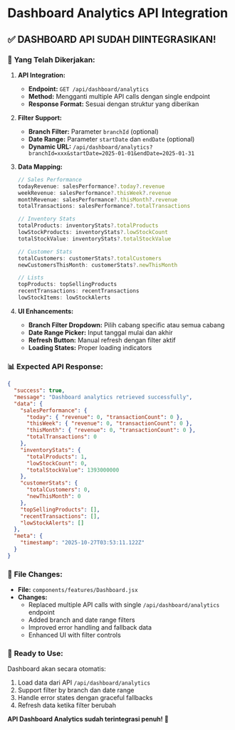 # Dashboard Analytics API Integration

## ✅ **DASHBOARD API SUDAH DIINTEGRASIKAN!**

### 🎯 **Yang Telah Dikerjakan:**

1. **API Integration:**
   - **Endpoint:** `GET /api/dashboard/analytics`
   - **Method:** Mengganti multiple API calls dengan single endpoint
   - **Response Format:** Sesuai dengan struktur yang diberikan

2. **Filter Support:**
   - **Branch Filter:** Parameter `branchId` (optional)
   - **Date Range:** Parameter `startDate` dan `endDate` (optional)
   - **Dynamic URL:** `/api/dashboard/analytics?branchId=xxx&startDate=2025-01-01&endDate=2025-01-31`

3. **Data Mapping:**
   ```javascript
   // Sales Performance
   todayRevenue: salesPerformance?.today?.revenue
   weekRevenue: salesPerformance?.thisWeek?.revenue  
   monthRevenue: salesPerformance?.thisMonth?.revenue
   totalTransactions: salesPerformance?.totalTransactions
   
   // Inventory Stats
   totalProducts: inventoryStats?.totalProducts
   lowStockProducts: inventoryStats?.lowStockCount
   totalStockValue: inventoryStats?.totalStockValue
   
   // Customer Stats
   totalCustomers: customerStats?.totalCustomers
   newCustomersThisMonth: customerStats?.newThisMonth
   
   // Lists
   topProducts: topSellingProducts
   recentTransactions: recentTransactions
   lowStockItems: lowStockAlerts
   ```

4. **UI Enhancements:**
   - **Branch Filter Dropdown:** Pilih cabang specific atau semua cabang
   - **Date Range Picker:** Input tanggal mulai dan akhir
   - **Refresh Button:** Manual refresh dengan filter aktif
   - **Loading States:** Proper loading indicators

### 📊 **Expected API Response:**
```json
{
  "success": true,
  "message": "Dashboard analytics retrieved successfully",
  "data": {
    "salesPerformance": {
      "today": { "revenue": 0, "transactionCount": 0 },
      "thisWeek": { "revenue": 0, "transactionCount": 0 },
      "thisMonth": { "revenue": 0, "transactionCount": 0 },
      "totalTransactions": 0
    },
    "inventoryStats": {
      "totalProducts": 1,
      "lowStockCount": 0,
      "totalStockValue": 1393000000
    },
    "customerStats": {
      "totalCustomers": 0,
      "newThisMonth": 0
    },
    "topSellingProducts": [],
    "recentTransactions": [],
    "lowStockAlerts": []
  },
  "meta": {
    "timestamp": "2025-10-27T03:53:11.122Z"
  }
}
```

### 🔧 **File Changes:**
- **File:** `components/features/Dashboard.jsx`
- **Changes:** 
  - Replaced multiple API calls with single `/api/dashboard/analytics` endpoint
  - Added branch and date range filters
  - Improved error handling and fallback data
  - Enhanced UI with filter controls

### 🚀 **Ready to Use:**
Dashboard akan secara otomatis:
1. Load data dari API `/api/dashboard/analytics`
2. Support filter by branch dan date range
3. Handle error states dengan graceful fallbacks
4. Refresh data ketika filter berubah

**API Dashboard Analytics sudah terintegrasi penuh!** 🎉